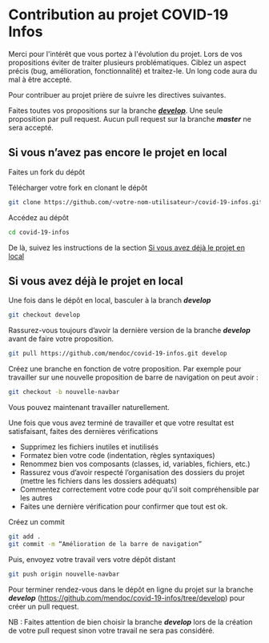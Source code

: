# Contribution au projet COVID-19 Infos

Merci pour l'intérêt que vous portez à l'évolution du projet. Lors de vos propositions éviter de traiter plusieurs problématiques. Ciblez un aspect précis (bug, amélioration, fonctionnalité) et traitez-le. Un long code aura du mal à être accepté.

Pour contribuer au projet prière de suivre les directives suivantes.

Faites toutes vos propositions sur la branche [**_develop_**](https://github.com/mendoc/covid-19-infos/tree/develop). Une seule proposition par pull request. Aucun pull request sur la branche **_master_** ne sera accepté.

## Si vous n’avez pas encore le projet en local

Faites un fork du dépôt

Télécharger votre fork en clonant le dépôt
```bash
git clone https://github.com/<votre-nom-utilisateur>/covid-19-infos.git
```
Accédez au dépôt
```bash
cd covid-19-infos
```

De là, suivez les instructions de la section [Si vous avez déjà le projet en local](#2)

## Si vous avez déjà le projet en local

Une fois dans le dépôt en local, basculer à la branch **_develop_**
```bash
git checkout develop
```

Rassurez-vous toujours d’avoir la dernière version de la branche **_develop_** avant de faire votre proposition.
```bash
git pull https://github.com/mendoc/covid-19-infos.git develop
```

Créez une branche en fonction de votre proposition. Par exemple pour travailler sur une nouvelle proposition de barre de navigation on peut avoir :
```bash
git checkout -b nouvelle-navbar
```
Vous pouvez maintenant travailler naturellement.

Une fois que vous avez terminé de travailler et que votre resultat est satisfaisant, faites des dernières vérifications
- Supprimez les fichiers inutiles et inutilisés
- Formatez bien votre code (indentation, règles syntaxiques)
- Renommez bien vos composants (classes, id, variables, fichiers, etc.)
- Rassurez vous d’avoir respecté l’organisation des dossiers du projet (mettre les fichiers dans les dossiers adéquats)
- Commentez correctement votre code pour qu'il soit compréhensible par les autres
- Faites une dernière vérification pour confirmer que tout est ok.

Créez un commit
```bash
git add .
git commit -m “Amélioration de la barre de navigation”
```

Puis, envoyez votre travail vers votre dépôt distant
```bash
git push origin nouvelle-navbar
```

Pour terminer rendez-vous dans le dépôt en ligne du projet sur la branche **_develop_** (https://github.com/mendoc/covid-19-infos/tree/develop) pour créer un pull request. 

NB : Faites attention de bien choisir la branche **_develop_** lors de la création de votre pull request sinon votre travail ne sera pas considéré.

